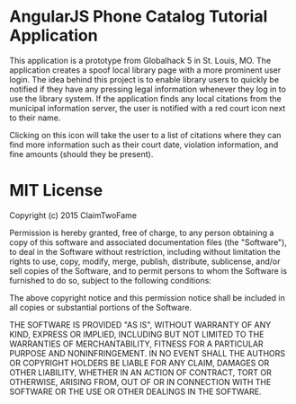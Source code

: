 # AngularJS Phone Catalog Tutorial Application

This application is a prototype from Globalhack 5 in St. Louis, MO.  The application creates a spoof local library page with a more prominent user login.  The idea behind this project is to enable library users to quickly be notified if they have any pressing legal information whenever they log in to use the library system.  If the application finds any local citations from the municipal information server, the user is notified with a red court icon next to their name.  

Clicking on this icon will take the user to a list of citations where they can find more information such as their court date, violation information, and fine amounts (should they be present).

# MIT License

Copyright (c) 2015 ClaimTwoFame

Permission is hereby granted, free of charge, to any person obtaining a copy of this software and associated documentation files (the "Software"), to deal in the Software without restriction, including without limitation the rights to use, copy, modify, merge, publish, distribute, sublicense, and/or sell copies of the Software, and to permit persons to whom the Software is furnished to do so, subject to the following conditions:

The above copyright notice and this permission notice shall be included in all copies or substantial portions of the Software.

THE SOFTWARE IS PROVIDED "AS IS", WITHOUT WARRANTY OF ANY KIND, EXPRESS OR IMPLIED, INCLUDING BUT NOT LIMITED TO THE WARRANTIES OF MERCHANTABILITY, FITNESS FOR A PARTICULAR PURPOSE AND NONINFRINGEMENT. IN NO EVENT SHALL THE AUTHORS OR COPYRIGHT HOLDERS BE LIABLE FOR ANY CLAIM, DAMAGES OR OTHER LIABILITY, WHETHER IN AN ACTION OF CONTRACT, TORT OR OTHERWISE, ARISING FROM, OUT OF OR IN CONNECTION WITH THE SOFTWARE OR THE USE OR OTHER DEALINGS IN THE SOFTWARE.
